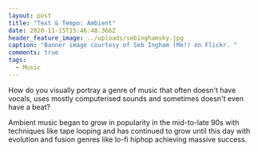 ```yaml
---
layout: post
title: "Text & Tempo: Ambient"
date: 2020-11-15T15:46:48.366Z
header_feature_image: ../uploads/sebinghamsky.jpg
caption: "Banner image courtesy of Seb Ingham (Me!) on Flickr. "
comments: true
tags:
  - Music
---
```

How do you visually portray a genre of music that often doesn't have vocals, uses mostly computerised sounds and sometimes doesn't even have a beat? 

Ambient music began to grow in popularity in the mid-to-late 90s with techniques like tape looping and has continued to grow until this day with evolution and fusion genres like lo-fi hiphop achieving massive success.
